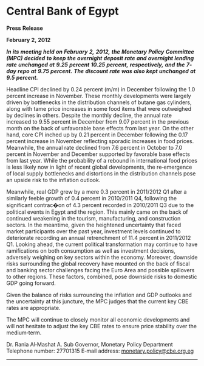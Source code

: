 # Central Bank of Egypt 

**Press** **Release**

**February** **2,** **2012**

**_In_** **_its_** **_meeting_** **_held_** **_on_** **_February_** **_2,_** **_2012,_** **_the_** **_Monetary_** **_Policy_** **_Committee_** **_(MPC)_** **_decided_** **_to_**
**_keep_** **_the_** **_overnight_** **_deposit_** **_rate_** **_and_** **_overnight_** **_lending_** **_rate_** **_unchanged_** **_at_** **_9.25_** **_percent_** **_10.25_**
**_percent,_** **_respectively,_** **_and_** **_the_** **_7‐day_** **_repo_** **_at_** **_9.75_** **_percent._** **_The_** **_discount_** **_rate_** **_was_** **_also_** **_kept_**
**_unchanged_** **_at_** **_9.5_** **_percent._**

Headline CPI declined by 0.24 percent (m/m) in December following the 1.0 percent increase in
November. These monthly developments were largely driven by bottlenecks in the distribution
channels of butane gas cylinders, along with tame price increases in some food items that were
outweighed by declines in others. Despite the monthly decline, the annual rate increased to
9.55 percent in December from 9.07 percent in the previous month on the back of unfavorable
base effects from last year. On the other hand, core CPI inched up by 0.21 percent in December
following the 0.17 percent increase in November reflecting sporadic increases in food prices.
Meanwhile, the annual rate declined from 7.6 percent in October to 7.0 percent in November
and December supported by favorable base effects from last year. While the probability of a
rebound in international food prices is less likely now in light of recent global developments,
the re‐emergence of local supply bottlenecks and distortions in the distribution channels pose
an upside risk to the inflation outlook.

Meanwhile, real GDP grew by a mere 0.3 percent in 2011/2012 Q1 after a similarly feeble
growth of 0.4 percent in 2010/2011 Q4, following the significant contrac�on of 4.3 percent
recorded in 2010/2011 Q3 due to the political events in Egypt and the region. This mainly came
on the back of continued weakening in the tourism, manufacturing, and construction sectors. In
the meantime, given the heightened uncertainty that faced market participants over the past
year, investment levels continued to deteriorate recording an annual retrenchment of 11.4
percent in 2011/2012 Q1. Looking ahead, the current political transformation may continue to
have ramifications on both consumption as well as investment decisions, adversely weighing on
key sectors within the economy. Moreover, downside risks surrounding the global recovery
have mounted on the back of fiscal and banking sector challenges facing the Euro Area and
possible spillovers to other regions. These factors, combined, pose downside risks to domestic
GDP going forward.

Given the balance of risks surrounding the inflation and GDP outlooks and the uncertainty at
this juncture, the MPC judges that the current key CBE rates are appropriate.

The MPC will continue to closely monitor all economic developments and will not hesitate to
adjust the key CBE rates to ensure price stability over the medium‐term.

Dr. Rania Al‐Mashat
A. Sub Governor, Monetary Policy Department
Telephone number: 27701315
E‐mail address: monetary.policy@cbe.org.eg


-----

